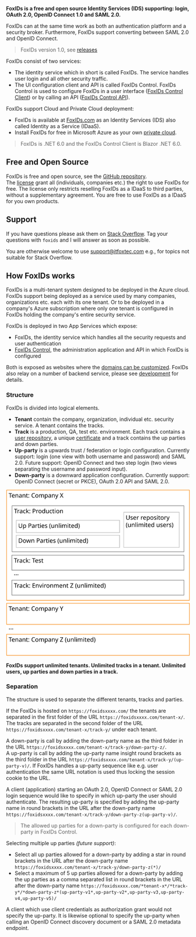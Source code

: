 **FoxIDs is a free and open source Identity Services (IDS) supporting: login, OAuth 2.0, OpenID Connect 1.0 and SAML 2.0.**

FoxIDs can at the same time work as both an authentication platform and a security broker. Furthermore, FoxIDs support converting between SAML 2.0 and OpenID Connect.



> FoxIDs version 1.0, see [releases](https://github.com/ITfoxtec/FoxIDs/releases)

FoxIDs consist of two services:

- The identity service which in short is called FoxIDs. The service handles user login and all other security traffic.
- The UI configuration client and API is called FoxIDs Control. FoxIDs Control is used to configure FoxIDs in a user interface ([FoxIDs Control Client](control.md#foxids-control-client)) or by calling an API ([FoxIDs Control API](control.md#foxids-control-api)).

FoxIDs support Cloud and Private Cloud deployment:

- FoxIDs is available at [FoxIDs.com](https://foxids.com) as an Identity Services (IDS) also called Identity as a Service (IDaaS).
- Install FoxIDs for free in Microsoft Azure as your own [private cloud](getting-started.md#foxids-private-cloud).

> FoxIDs is .NET 6.0 and the FoxIDs Control Client is Blazor .NET 6.0.

## Free and Open Source

FoxIDs is free and open source, see the [GitHub repository](https://github.com/ITfoxtec/FoxIDs).  
The [license](https://github.com/ITfoxtec/FoxIDs/blob/master/LICENSE) grant all (individuals, companies etc.) the right to use FoxIDs for free. The license only restricts reselling FoxIDs as a IDaaS to third parties, without a supplementary agreement.
You are free to use FoxIDs as a IDaaS for you own products.

## Support

If you have questions please ask them on [Stack Overflow](https://stackoverflow.com/questions/tagged/foxids). Tag your questions with `foxids` and I will answer as soon as possible.

You are otherwise welcome to use [support@itfoxtec.com](mailto:support@itfoxtec.com?subject=FoxIDs) e.g., for topics not suitable for Stack Overflow.

## How FoxIDs works

FoxIDs is a multi-tenant system designed to be deployed in the Azure cloud. FoxIDs support being deployed as a service used by many companies, organizations etc. each with its one tenant. Or to be deployed in a company's Azure subscription where only one tenant is configured in FoxIDs holding the company's entire security service.

FoxIDs is deployed in two App Services which expose:

- FoxIDs, the identity service which handles all the security requests and user authentication
- [FoxIDs Control](control.md), the administration application and API in which FoxIDs is configured

Both is exposed as websites where the [domains can be customized](development.md#customized-domains). FoxIDs also relay on a number of backend service, please see [development](development.md) for details.

### Structure

FoxIDs is divided into logical elements.

- **Tenant** contain the company, organization, individual etc. security service. A tenant contains the tracks.
- **Track** is a production, QA, test etc. environment. Each track contains a [user repository](login.md#user-repository), a unique [certificate](certificates.md) and a track contains the up parties and down parties.
- **Up-party** is a upwards trust / federation or login configuration. Currently support: login (one view with both username and password) and SAML 2.0. Future support: OpenID Connect and two step login (two views separating the username and password input). 
- **Down-party** is a downward application configuration. Currently support: OpenID Connect (secret or PKCE), OAuth 2.0 API and SAML 2.0.

![FoxIDs structure](images/structure.svg)

**FoxIDs support unlimited tenants. Unlimited tracks in a tenant. Unlimited users, up parties and down parties in a track.**

### Separation
The structure is used to separate the different tenants, tracks and parties. 

If the FoxIDs is hosted on `https://foxidsxxxx.com/` the tenants are separated in the first folder of the URL `https://foxidsxxxx.com/tenant-x/`. The tracks are separated in the second folder of the URL `https://foxidsxxxx.com/tenant-x/track-y/` under each tenant.

A down-party is call by adding the down-party name as the third folder in the URL `https://foxidsxxxx.com/tenant-x/track-y/down-party-z/`.  
A up-party is call by adding the up-party name insight round brackets as the third folder in the URL `https://foxidsxxxx.com/tenant-x/track-y/(up-party-v)/`. If FoxIDs handles a up-party sequence like e.g. user authentication the same URL notation is used thus locking the session cookie to the URL. 

A client (application) starting an OAuth 2.0, OpenID Connect or SAML 2.0 login sequence would like to specify in which up-party the user should authenticate. The resulting up-party is specified by adding the up-party name in round brackets in the URL after the down-party name `https://foxidsxxxx.com/tenant-x/track-y/down-party-z(up-party-v)/`.  

> The allowed up parties for a down-party is configured for each down-party in FoxIDs Control.

Selecting multiple up parties *(future support)*:

- Select all up parties allowed for a down-party by adding a star in round brackets in the URL after the down-party name `https://foxidsxxxx.com/tenant-x/track-y/down-party-z(*)/`
- Select a maximum of 5 up parties allowed for a down-party by adding the up parties as a comma separated list in round brackets in the URL after the down-party name `https://foxidsxxxx.com/*tenant-x*/*track-y*/*down-party-z*(up-party-v1*,up-party-v2*,up-party-v3,up-party-v4,up-party-v5)/`

A client which use client credentials as authorization grant would not specify the up-party. It is likewise optional to specify the up-party when calling an OpenID Connect discovery document or a SAML 2.0 metadata endpoint.